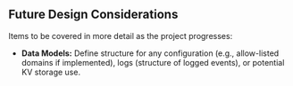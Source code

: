 ## Future Design Considerations

Items to be covered in more detail as the project progresses:

- **Data Models:** Define structure for any configuration (e.g., allow-listed domains if implemented), logs (structure of logged events), or potential KV storage use. 
